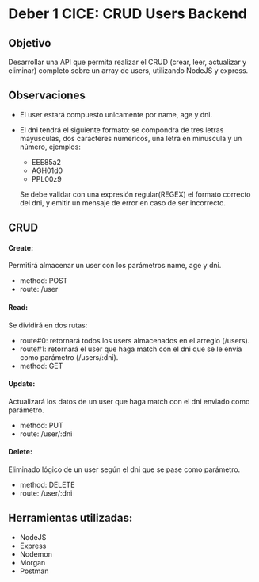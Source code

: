 # Deber 1 CICE: CRUD Users Backend

## Objetivo

Desarrollar una API que permita realizar el CRUD (crear, leer, actualizar y eliminar) completo sobre un array de users, utilizando NodeJS y express.

## Observaciones

- El user estará compuesto unicamente por name, age y dni.

- El dni tendrá el siguiente formato: se compondra de tres letras mayusculas, dos caracteres numericos, una letra en minuscula y un número, ejemplos:
  * EEE85a2
  * AGH01d0
  * PPL00z9
  
  Se debe validar con una expresión regular(REGEX) el formato correcto del dni, y emitir un mensaje de error en caso de ser incorrecto.

## CRUD

#### Create:

Permitirá almacenar un user con los parámetros name, age y dni.
- method: POST
- route: /user
      
#### Read:

Se dividirá en dos rutas: 
- route#0: retornará todos los users almacenados en el arreglo (/users).
- route#1: retornará el user que haga match con el dni que se le envía como parámetro (/users/:dni).
- method: GET

#### Update:

Actualizará los datos de un user que haga match con el dni enviado como parámetro.
- method: PUT
- route: /user/:dni

#### Delete:

Eliminado lógico de un user según el dni que se pase como parámetro.
- method: DELETE
- route: /user/:dni

## Herramientas utilizadas:

- NodeJS
- Express
- Nodemon
- Morgan
- Postman
